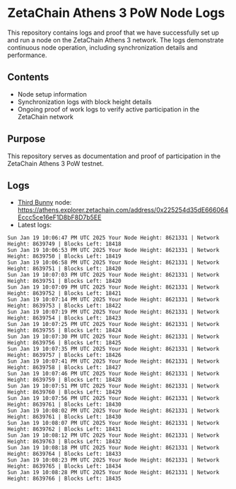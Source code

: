 # ZetaChain Athens 3 PoW Node Logs
This repository contains logs and proof that we have successfully set up and run a node on the ZetaChain Athens 3 network. The logs demonstrate continuous node operation, including synchronization details and performance.

## Contents
- Node setup information
- Synchronization logs with block height details
- Ongoing proof of work logs to verify active participation in the ZetaChain network

## Purpose
This repository serves as documentation and proof of participation in the ZetaChain Athens 3 PoW testnet.

## Logs

- [Third Bunny](https://thirdbunny.xyz/) node: https://athens.explorer.zetachain.com/address/0x225254d35dE666064Eccc5ce16eF1D8bF8D7b5EE
- Latest logs:
```
Sun Jan 19 10:06:47 PM UTC 2025 Your Node Height: 8621331 | Network Height: 8639749 | Blocks Left: 18418
Sun Jan 19 10:06:53 PM UTC 2025 Your Node Height: 8621331 | Network Height: 8639750 | Blocks Left: 18419
Sun Jan 19 10:06:58 PM UTC 2025 Your Node Height: 8621331 | Network Height: 8639751 | Blocks Left: 18420
Sun Jan 19 10:07:03 PM UTC 2025 Your Node Height: 8621331 | Network Height: 8639751 | Blocks Left: 18420
Sun Jan 19 10:07:09 PM UTC 2025 Your Node Height: 8621331 | Network Height: 8639752 | Blocks Left: 18421
Sun Jan 19 10:07:14 PM UTC 2025 Your Node Height: 8621331 | Network Height: 8639753 | Blocks Left: 18422
Sun Jan 19 10:07:19 PM UTC 2025 Your Node Height: 8621331 | Network Height: 8639754 | Blocks Left: 18423
Sun Jan 19 10:07:25 PM UTC 2025 Your Node Height: 8621331 | Network Height: 8639755 | Blocks Left: 18424
Sun Jan 19 10:07:30 PM UTC 2025 Your Node Height: 8621331 | Network Height: 8639756 | Blocks Left: 18425
Sun Jan 19 10:07:35 PM UTC 2025 Your Node Height: 8621331 | Network Height: 8639757 | Blocks Left: 18426
Sun Jan 19 10:07:41 PM UTC 2025 Your Node Height: 8621331 | Network Height: 8639758 | Blocks Left: 18427
Sun Jan 19 10:07:46 PM UTC 2025 Your Node Height: 8621331 | Network Height: 8639759 | Blocks Left: 18428
Sun Jan 19 10:07:51 PM UTC 2025 Your Node Height: 8621331 | Network Height: 8639760 | Blocks Left: 18429
Sun Jan 19 10:07:56 PM UTC 2025 Your Node Height: 8621331 | Network Height: 8639761 | Blocks Left: 18430
Sun Jan 19 10:08:02 PM UTC 2025 Your Node Height: 8621331 | Network Height: 8639761 | Blocks Left: 18430
Sun Jan 19 10:08:07 PM UTC 2025 Your Node Height: 8621331 | Network Height: 8639762 | Blocks Left: 18431
Sun Jan 19 10:08:12 PM UTC 2025 Your Node Height: 8621331 | Network Height: 8639763 | Blocks Left: 18432
Sun Jan 19 10:08:18 PM UTC 2025 Your Node Height: 8621331 | Network Height: 8639764 | Blocks Left: 18433
Sun Jan 19 10:08:23 PM UTC 2025 Your Node Height: 8621331 | Network Height: 8639765 | Blocks Left: 18434
Sun Jan 19 10:08:28 PM UTC 2025 Your Node Height: 8621331 | Network Height: 8639766 | Blocks Left: 18435
```
